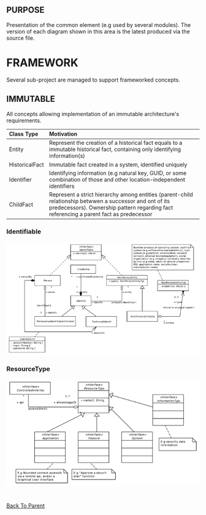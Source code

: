 ## PURPOSE
Presentation of the common element (e.g used by several modules).
The version of each diagram shown in this area is the latest produced via the source file.

# FRAMEWORK
Several sub-project are managed to support frameworked concepts.

## IMMUTABLE
All concepts allowing implementation of an immutable architecture's requirements.

|Class Type|Motivation|
| :-- | :-- |
|Entity|Represent the creation of a historical fact equals to a immutable historical fact, containing only identifying information(s)|
|HistoricalFact|Immutable fact created in a system, identified uniquely|
|Identifier|Identifying information (e.g natural key, GUID, or some combination of those and other location-independent identifiers|
|ChildFact|Represent a strict hierarchy among entities (parent-child relationship betwwen a successor and ont of its predecessors). Ownership pattern regarding fact referencing a parent fact as predecessor|

### Identifiable
![image](Identifiable_description.PNG)

### ResourceType
![image](ResourceType_description.PNG)

#
[Back To Parent](../)

